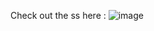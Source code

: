Check out the ss here :
![image](https://github.com/user-attachments/assets/f776f9cb-71f8-4abb-8be1-3f8944142e84)
